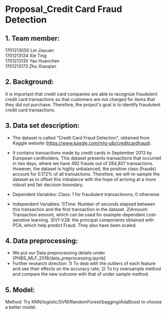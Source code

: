 # Proposal_Credit Card Fraud Detection
## 1. Team member:
1701213050 Lei Jiayuan\
1701213124 Xie Ting\
1701213135 Yao Huanchen\
1701213173 Zhu Xiaoqian

## 2. Background:
It is important that credit card companies are able to recognize fraudulent credit card transactions so that customers are not charged for items that they did not purchase. Therefore, the project's goal is to identify fraudulent credit card transactions.

## 3. Data set description:
- The dataset is called "Credit Card Fraud Detection", obtained from Kaggle website (https://www.kaggle.com/mlg-ulb/creditcardfraud).
- It contains transactions made by credit cards in September 2013 by European cardholders. This dataset presents transactions that occurred in two days, where we have 492 frauds out of 284,807 transactions. However, the dataset is highly unbalanced, the positive class (frauds) account for 0.172% of all transactions. Therefore, we will re-sample the dataset as to offset this imbalance with the hope of arriving at a more robust and fair decision boundary.

- Dependent Variables:
  Class: 1 for fraudulent transactionns; 0 otherwise
- Independent Variables:
  1)Time: Number of seconds elapsed between this transaction and the first transaction in the dataset.
  2)Amount: Transaction amount, which can be used for example-dependant cost-senstive learning.
  3)V1-V28: the principal components obtained with PCA, which help predict Fraud. They also have been scaled.

## 4. Data preprocessing:
- We put our Data preprocessing details under [PHBS_MLF_2018/data_preprocessing.ipynb]
- Further research direction: 1) To deal with the outliers of each feature and see their effects on the accuracy rate; 2) To try oversample method and compare the new outcome with that of under sample method.  

## 5. Model:
Method: Try KNN/logistic/SVM/RandomForest/bagging/AdaBoost to choose a better model.
